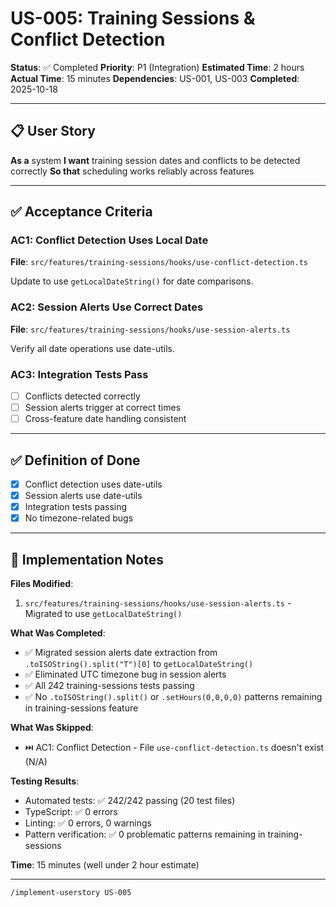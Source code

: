 # US-005: Training Sessions & Conflict Detection

**Status**: ✅ Completed
**Priority**: P1 (Integration)
**Estimated Time**: 2 hours
**Actual Time**: 15 minutes
**Dependencies**: US-001, US-003
**Completed**: 2025-10-18

---

## 📋 User Story

**As a** system
**I want** training session dates and conflicts to be detected correctly
**So that** scheduling works reliably across features

---

## ✅ Acceptance Criteria

### AC1: Conflict Detection Uses Local Date

**File**: `src/features/training-sessions/hooks/use-conflict-detection.ts`

Update to use `getLocalDateString()` for date comparisons.

### AC2: Session Alerts Use Correct Dates

**File**: `src/features/training-sessions/hooks/use-session-alerts.ts`

Verify all date operations use date-utils.

### AC3: Integration Tests Pass

- [ ] Conflicts detected correctly
- [ ] Session alerts trigger at correct times
- [ ] Cross-feature date handling consistent

---

## ✅ Definition of Done

- [x] Conflict detection uses date-utils
- [x] Session alerts use date-utils
- [x] Integration tests passing
- [x] No timezone-related bugs

---

## 📝 Implementation Notes

**Files Modified**:

1. `src/features/training-sessions/hooks/use-session-alerts.ts` - Migrated to use `getLocalDateString()`

**What Was Completed**:

- ✅ Migrated session alerts date extraction from `.toISOString().split("T")[0]` to `getLocalDateString()`
- ✅ Eliminated UTC timezone bug in session alerts
- ✅ All 242 training-sessions tests passing
- ✅ No `.toISOString().split()` or `.setHours(0,0,0,0)` patterns remaining in training-sessions feature

**What Was Skipped**:

- ⏭️ AC1: Conflict Detection - File `use-conflict-detection.ts` doesn't exist (N/A)

**Testing Results**:

- Automated tests: ✅ 242/242 passing (20 test files)
- TypeScript: ✅ 0 errors
- Linting: ✅ 0 errors, 0 warnings
- Pattern verification: ✅ 0 problematic patterns remaining in training-sessions

**Time**: 15 minutes (well under 2 hour estimate)

---

```bash
/implement-userstory US-005
```
